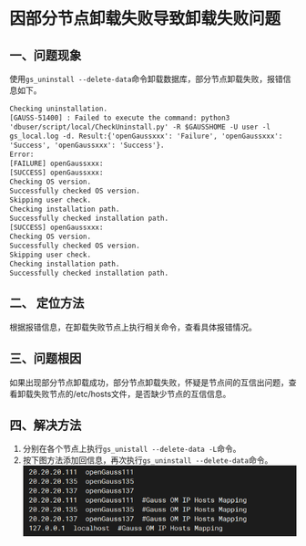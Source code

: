 # 因部分节点卸载失败导致卸载失败问题

## 一、问题现象
使用`gs_uninstall --delete-data`命令卸载数据库，部分节点卸载失败，报错信息如下。

```shell
Checking uninstallation.
[GAUSS-51400] : Failed to execute the command: python3 'dbuser/script/local/CheckUninstall.py' -R $GAUSSHOME -U user -l gs_local.log -d. Result:{'openGaussxxx': 'Failure', 'openGaussxxx': 'Success', 'openGaussxxx': 'Success'}.
Error:
[FAILURE] openGaussxxx:
[SUCCESS] openGaussxxx:
Checking OS version.
Successfully checked OS version.
Skipping user check.
Checking installation path.
Successfully checked installation path.
[SUCCESS] openGaussxxx:
Checking OS version.
Successfully checked OS version.
Skipping user check.
Checking installation path.
Successfully checked installation path.
```

## 二、 定位方法
根据报错信息，在卸载失败节点上执行相关命令，查看具体报错情况。

## 三、问题根因
如果出现部分节点卸载成功，部分节点卸载失败，怀疑是节点间的互信出问题，查看卸载失败节点的/etc/hosts文件，是否缺少节点的互信信息。

## 四、解决方法
1. 分别在各个节点上执行`gs_unistall --delete-data -L`命令。
2. 按下图方法添加回信息，再次执行`gs_uninstall --delete-data`命令。  
![!\[Alt text\](image-7.png)](image-6.png)